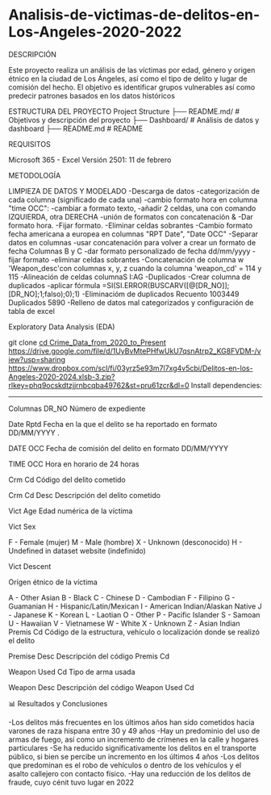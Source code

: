 # Analisis-de-victimas-de-delitos-en-Los-Angeles-2020-2022

DESCRIPCIÓN

Este proyecto realiza un análisis de las víctimas por edad, 
género y origen étnico en la ciudad de Los Ángeles, así como el tipo de delito
y lugar de comisión del hecho. El objetivo es identificar grupos vulnerables así
como predecir patrones basados en los datos históricos

ESTRUCTURA DEL PROYECTO
Project Structure
├── README.md/               # Objetivos y descripción del proyecto
├── Dashboard/               # Análisis de datos y dashboard
├── README.md                # README

REQUISITOS

Microsoft 365 - Excel Versión 2501: 11 de febrero


METODOLOGÍA

LIMPIEZA DE DATOS Y MODELADO
-Descarga de datos
-categorización de cada columna (significado de cada una)
-cambio formato hora en columna "time OCC":
	-cambiar a formato texto, 
	-añadir 2 celdas, una con comando IZQUIERDA, otra DERECHA
	-unión de formatos con concatenación &
	-Dar formato hora.
	-Fijar formato.
        -Eliminar celdas sobrantes
-Cambio formato fecha americana a europea en columnas "RPT Date", "Date OCC"
	-Separar datos en columnas
	-usar concatenación para volver a crear un formato de fecha Columnas B y C
	-dar formato personalizado de fecha dd/mm/yyyy
	-fijar formato
	-eliminar celdas sobrantes
-Concatenación de columna w 'Weapon_desc'con columnas x, y, z cuando la columna 'weapon_cd' = 114 y 115
-Alineación de celdas columnaS I:AG
-Duplicados
 -Crear columna de duplicados
 -aplicar fórmula =SI(SI.ERROR(BUSCARV([@[DR_NO]];[DR_NO];1;falso);0);1)
 -Eliminacióm de duplicados
	Recuento	1003449
	Duplicados	5890
 -Relleno de datos mal categorizados y configuración de tabla de excel

Exploratory Data Analysis (EDA)




git clone 
[cd Crime_Data_from_2020_to_Present](https://github.com/anto-rom/Analisis-de-victimas-de-delitos-en-Los-Angeles-2020-2022)
[https://drive.google.com/file/d/1UyBvMtePHfwUkU7qsnAtrp2_KG8FVDM-/view?usp=sharing ](https://drive.google.com/file/d/1UyBvMtePHfwUkU7qsnAtrp2_KG8FVDM-/view?usp=drive_link)
https://www.dropbox.com/scl/fi/03yrz5e93m7l7xg4v5cbi/Delitos-en-los-Angeles-2020-2024.xlsb-3.zip?rlkey=phq9ocskdtzjjrnbcqba49762&st=pru61zcr&dl=0 
Install dependencies:



-----------------------------------------------------------------

Columnas
DR_NO
Número de expediente

Date Rptd
Fecha en la que el delito se ha reportado en formato DD/MM/YYYY .

DATE OCC
Fecha de comisión del delito en formato DD/MM/YYYY

TIME OCC
Hora en horario de 24 horas

Crm Cd
Código del delito cometido

Crm Cd Desc
Descripción del delito cometido

Vict Age
Edad numérica de la víctima

Vict Sex

F - Female (mujer)
M - Male (hombre)
X - Unknown (desconocido)
H - Undefined in dataset website (indefinido)

Vict Descent

Orígen étnico de la víctima

A - Other Asian
B - Black
C - Chinese
D - Cambodian
F - Filipino
G - Guamanian
H - Hispanic/Latin/Mexican
I - American Indian/Alaskan Native
J - Japanese
K - Korean
L - Laotian
O - Other
P - Pacific Islander
S - Samoan
U - Hawaiian
V - Vietnamese
W - White
X - Unknown
Z - Asian Indian
Premis Cd
Código de la estructura, vehículo o localización donde se realizó el delito

Premise Desc
Descripción del código Premis Cd

Weapon Used Cd
Tipo de arma usada

Weapon Desc
Descripción del código Weapon Used Cd

📊 Resultados y Conclusiones

-Los delitos más frecuentes en los últimos años han sido cometidos hacia
varones de raza hispana entre 30 y 49 años
-Hay un predominio del uso de armas de fuego, así como un incremento de crímenes en la 
calle y hogares particulares
-Se ha reducido significativamente los delitos en el transporte público, si bien se percibe un 
incremento en los últimos 4 años
-Los delitos que predominan es el robo de vehículos o dentro de los vehículos y el asalto callejero
con contacto físico.
-Hay una reducción de los delitos de fraude, cuyo cénit tuvo lugar en 2022
